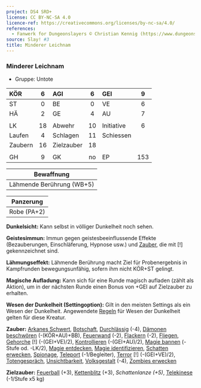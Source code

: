 ```yaml
---
project: DS4 SRD+
license: CC BY-NC-SA 4.0
licence-ref: https://creativecommons.org/licenses/by-nc-sa/4.0/
references: 
  - Fanwerk for Dungeonslayers © Christian Kennig (https://www.dungeonslayers.net/)
source: Slay! #3
title: Minderer Leichnam
---
```


### Minderer Leichnam

- Gruppe: Untote

| KÖR     |  6  | AGI        |  6  | GEI        |  9  |
| :------ | :-: | :--------- | :-: | :--------- | :-: |
| ST      |  0  | BE         |  0  | VE         |  6  |
| HÄ      |  2  | GE         |  4  | AU         |  7  |
|         |     |            |     |            |     |
| LK      | 18  | Abwehr     | 10  | Initiative |  6  |
| Laufen  |  4  | Schlagen   | 11  | Schiessen  |     |
| Zaubern | 16  | Zielzauber | 18  |            |     |
|         |     |            |     |            |     |
| GH      |  9  | GK         | no  | EP         | 153 |

|        Bewaffnung         |
| :-----------------------: |
| Lähmende Berührung (WB+5) |

|  Panzerung  |
| :---------: |
| Robe (PA+2) |

**Dunkelsicht:** Kann selbst in völliger Dunkelheit noch sehen.

**Geistesimmun:** Immun gegen geistesbeeinflussende Effekte (Bezauberungen, Einschläferung, Hypnose usw.) und [Zauber](../../fanwerk/zauber/zauber.md), die mit [!] gekennzeichnet sind.

**Lähmungseffekt:** Lähmende Berührung macht Ziel für Probenergebnis in Kampfrunden bewegungsunfähig, sofern ihm nicht KÖR+ST gelingt.

**Magische Aufladung:** Kann sich für eine Runde magisch aufladen (zählt als Aktion), um in der nächsten Runde einen Bonus von +GEI auf Zielzauber zu erhalten.

**Wesen der Dunkelheit (Settingoption):** Gilt in den meisten Settings als ein Wesen der Dunkelheit. Angewendete [Regeln](../../grw/regeln-proben.md) für Wesen der Dunkelheit gelten für diese Kreatur.

**Zauber:** [Arkanes Schwert](../../grw/zauber/arkanes-schwert.md), [Botschaft](../../grw/zauber/botschaft.md), [Durchlässig](../../grw/zauber/durchlaessig.md) (-4), [Dämonen beschwören](../../grw/zauber/daemonen-beschwoeren.md) (-(KÖR+AU)+BB), [Feuerwand](../../grw/zauber/feuerwand.md) (-2), [Flackern](../../grw/zauber/flackern.md) (-2), [Fliegen](../../grw/zauber/fliegen.md), [Gehorche](../../grw/zauber/gehorche.md) [!] (-(GEI+VE)/2), [Kontrollieren](../../grw/zauber/kontrollieren.md) (-(GEI+AU)/2), [Magie bannen](../../grw/zauber/magie-bannen.md) (-Stufe od. -LK/2), [Magie entdecken](../../grw/zauber/magie-entdecken.md), [Magie identifizieren](../../grw/zauber/magie-identifizieren.md), [Schatten erwecken](../../grw/zauber/schatten-erwecken.md), [Spionage](../../grw/zauber/spionage.md), [Teleport](../../grw/zauber/teleport.md) (-1/Begleiter), [Terror](../../grw/zauber/terror.md) [!] (-(GEI+VE)/2), [Totengespräch](../../grw/zauber/totengespraech.md), [Unsichtbarkeit](../../grw/zauber/unsichtbarkeit.md), [Volksgestalt](../../grw/zauber/volksgestalt.md) (-4), [Zombies erwecken](../../grw/zauber/zombies-erwecken.md)

**Zielzauber:** [Feuerball](../../grw/zauber/feuerball.md) (+3), [Kettenblitz](../../grw/zauber/kettenblitz.md) (+3), _Schattenlanze (+5)_, [Telekinese](../../grw/zauber/telekinese.md) (-1/Stufe x5 kg)

